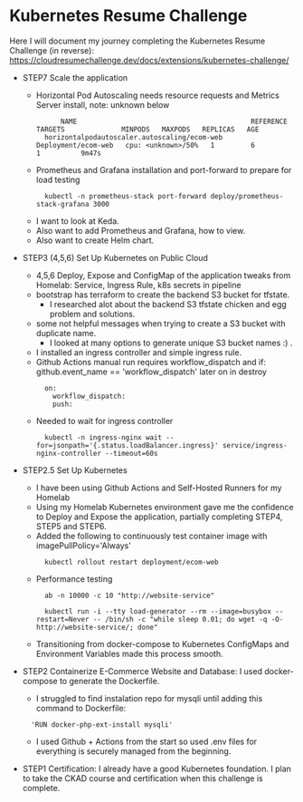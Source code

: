 # Kubernetes Resume Challenge

Here I will document my journey completing the Kubernetes Resume Challenge (in reverse):
https://cloudresumechallenge.dev/docs/extensions/kubernetes-challenge/

- STEP7 Scale the application
  - Horizontal Pod Autoscaling needs resource requests and Metrics Server install, note: unknown below
    ```
          NAME                                           REFERENCE             TARGETS              MINPODS   MAXPODS   REPLICAS   AGE
      horizontalpodautoscaler.autoscaling/ecom-web   Deployment/ecom-web   cpu: <unknown>/50%   1         6         1          9m47s
    ```
  - Prometheus and Grafana installation and port-forward to prepare for load testing
    ```
      kubectl -n prometheus-stack port-forward deploy/prometheus-stack-grafana 3000
    ```
  - I want to look at Keda.
  - Also want to add Prometheus and Grafana, how to view.
  - Also want to create Helm chart.

- STEP3 (4,5,6) Set Up Kubernetes on Public Cloud
  - 4,5,6 Deploy, Expose and ConfigMap of the application tweaks from Homelab: Service, Ingress Rule, k8s secrets in pipeline
  - bootstrap has terraform to create the backend S3 bucket for tfstate.
    - I researched alot about the backend S3 tfstate chicken and egg problem and solutions.
  - some not helpful messages when trying to create a S3 bucket with duplicate name.
    - I looked at many options to generate unique S3 bucket names :) .
  - I installed an ingress controller and simple ingress rule.
  - Github Actions manual run requires workflow_dispatch and if: github.event_name == 'workflow_dispatch' later on in destroy
    ```
      on:
        workflow_dispatch:
        push:
    ```
  - Needed to wait for ingress controller
    ```
      kubectl -n ingress-nginx wait --for=jsonpath='{.status.loadBalancer.ingress}' service/ingress-nginx-controller --timeout=60s
    ```

- STEP2.5 Set Up Kubernetes
  - I have been using Github Actions and Self-Hosted Runners for my Homelab
  - Using my Homelab Kubernetes environment gave me the confidence to Deploy and Expose the application, partially completing STEP4, STEP5 and STEP6.
  - Added the following to continuously test container image with imagePullPolicy='Always'
    ```
      kubectl rollout restart deployment/ecom-web
    ```
  - Performance testing
    ```
      ab -n 10000 -c 10 "http://website-service"
      
      kubectl run -i --tty load-generator --rm --image=busybox --restart=Never -- /bin/sh -c "while sleep 0.01; do wget -q -O- http://website-service/; done"
    ```
  - Transitioning from docker-compose to Kubernetes ConfigMaps and Environment Variables made this process smooth.

- STEP2 Containerize E-Commerce Website and Database: I used docker-compose to generate the Dockerfile.
  - I struggled to find instalation repo for mysqli until adding this command to Dockerfile:
  ```
    'RUN docker-php-ext-install mysqli'
  ```
  - I used Github + Actions from the start so used .env files for everything is securely managed from the beginning.

- STEP1 Certification: I already have a good Kubernetes foundation.  I plan to take the CKAD course and certification when this challenge is complete.
